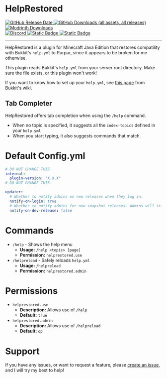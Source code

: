 # HelpRestored
<a href="https://modrinth.com/plugin/help-restored/version/latest">
  <img alt="GitHub Release Date" src="https://img.shields.io/github/release-date/Erallie/help-restored?display_date=published_at&style=for-the-badge&label=Latest%20Release">
</a>
<a href="https://github.com/Erallie/help-restored" target="_blank">
  <img alt="GitHub Downloads (all assets, all releases)" src="https://img.shields.io/github/downloads/Erallie/help-restored/total?style=for-the-badge&logo=github&logoColor=ffffff&label=GitHub%20Downloads&color=hsl(0%2C%200%25%2C%2020%25)">
</a>
<a href="https://modrinth.com/plugin/help-restored" target="_blank">
  <img alt="Modrinth Downloads" src="https://img.shields.io/modrinth/dt/zE5EbgF4?style=for-the-badge&logo=modrinth&logoColor=00af5c&label=Modrinth%20Downloads&color=00af5c">
</a>
<br>
<a href="https://discord.gg/cCCEk7BX4W" target="_blank">
  <img alt="Discord" src="https://img.shields.io/discord/1102582171207741480?style=for-the-badge&logo=discord&logoColor=ffffff&label=Our%20Discord&color=5865F2">
</a>
<a href="https://github.com/Erallie" target="_blank">
  <img alt="Static Badge" src="https://img.shields.io/badge/Our%20Other%20Projects-%E2%9D%A4-563294?style=for-the-badge">
</a>
<a href="https://www.paypal.com/donate/?hosted_button_id=PHHGM83BQZ8MA" target="_blank">
  <img alt="Static Badge" src="https://img.shields.io/badge/Donate-%24-563294?style=for-the-badge&logo=paypal&color=rgb(0%2C%2048%2C%20135)">
</a>

---

HelpRestored is a plugin for Minecraft Java Edition that restores compatility with Bukkit's `help.yml` to Purpur, since it appears to be broken for me otherwise.

This plugin reads Bukkit's `help.yml` from your server root directory. Make sure the file exists, or this plugin won't work!

If you want to know how to set up your `help.yml`, see [this page](https://bukkit.fandom.com/wiki/Help.yml) from Bukkit's wiki.

## Tab Completer
HelpRestored offers tab completion when using the `/help` command.
- When no topic is specified, it suggests all the `index-topics` defined in your `help.yml`
- When you start typing, it also suggests commands that match.

# Default Config.yml
```yml
# DO NOT CHANGE THIS
internal:
  plugin-version: "X.X.X"
# DO NOT CHANGE THIS

updater:
  # Whether to notify admins on new releases when they log in.
  notify-on-login: true
  # Whether to notify admins for new snapshot releases. Admins will still be notified on stable releases if this is set to "false".
  notify-on-dev-release: false
```

# Commands
- `/help` - Shows the help menu
  - **Usage:** `/help <topic> [page]`
  - **Permission:** `helprestored.use`
- `/helpreload` - Safely reloads `help.yml`
  - **Usage:** `/helpreload`
  - **Permission:** `helprestored.admin`

# Permissions
- `helprestored.use`
  - **Description:** Allows use of `/help`
  - **Default:** `true`
- `helprestored.admin`
  - **Description:** Allows use of `/helpreload`
  - **Default:** `op`

# Support
If you have any issues, or want to request a feature, please [create an issue](https://github.com/Erallie/help-restored/issues), and I will try my best to help!

